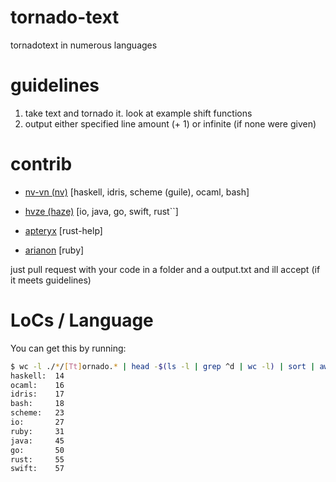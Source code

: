 # tornado-text
tornadotext in numerous languages

# guidelines
1. take text and tornado it. look at example shift functions
2. output either specified line amount (+ 1) or infinite (if none were given)

# contrib
* [nv-vn (nv)](https://github.com/nv-vn) [haskell, idris, scheme (guile), ocaml, bash]

* [hvze (haze)](https://github.com/hvze) [io, java, go, swift, rust``]

* [apteryx](https://github.com/apertix) [rust-help]

* [arianon](https://github.com/arianon) [ruby]

just pull request with your code in a folder and a output.txt and ill accept (if it meets guidelines)

# LoCs / Language

You can get this by running:

```bash
$ wc -l ./*/[Tt]ornado.* | head -$(ls -l | grep ^d | wc -l) | sort | awk '{split($2,x,"/");print x[2] ": " $1}' | column -t
haskell:  14
ocaml:    16
idris:    17
bash:     18
scheme:   23
io:       27
ruby:     31
java:     45
go:       50
rust:     55
swift:    57
```
